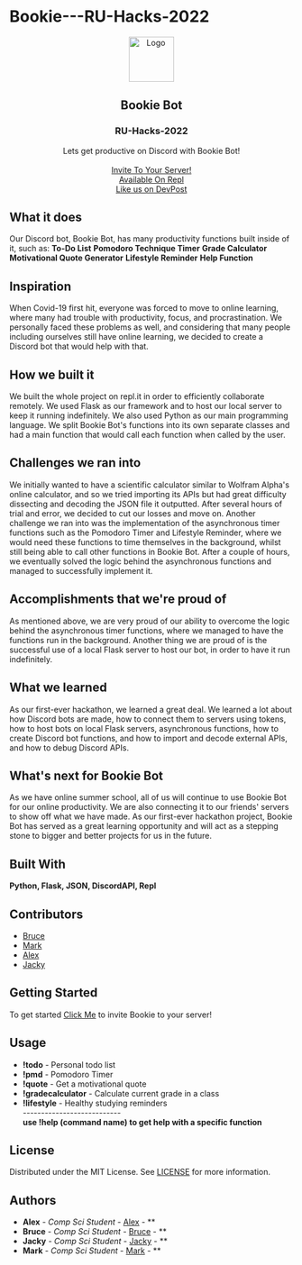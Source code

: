 # Bookie---RU-Hacks-2022<br/>
<p align="center">
  <a href="https://github.com//">
    <img src="https://media.discordapp.net/attachments/875958297272926221/972783475058958336/bookie.png?width=671&height=671" alt="Logo" width="80" height="80">
  </a>

  <h2 align="center">Bookie Bot</h2>
  <h3 align="center">RU-Hacks-2022</h3>

  <p align="center">
    Lets get productive on Discord with Bookie Bot!
    <br/>
    <br/>
    <a href="https://discord.com/api/oauth2/authorize?client_id=972629701048819722&permissions=8&scope=bot">Invite To Your Server!</a>
    <br/>
    <a href="https://replit.com/@MarkSchmid1/Bookie-The-Discord-Bot#main.py">Available On Repl</a>  
    <br/>
    <a href="https://devpost.com/software/test-mdjo6c#updates">Like us on DevPost</a>
  </p>
</p>


## What it does
Our Discord bot, Bookie Bot, has many productivity functions built inside of it, such as:
**To-Do List**
**Pomodoro Technique Timer**
**Grade Calculator**
**Motivational Quote Generator**
**Lifestyle Reminder**
**Help Function**

## Inspiration
When Covid-19 first hit, everyone was forced to move to online learning, where many had trouble with productivity, focus, and procrastination. We personally faced these problems as well, and considering that many people including ourselves still have online learning, we decided to create a Discord bot that would help with that.

## How we built it
We built the whole project on repl.it in order to efficiently collaborate remotely. We used Flask as our framework and to host our local server to keep it running indefinitely. We also used Python as our main programming language. We split Bookie Bot's functions into its own separate classes and had a main function that would call each function when called by the user. 

## Challenges we ran into
We initially wanted to have a scientific calculator similar to Wolfram Alpha's online calculator, and so we tried importing its APIs but had great difficulty dissecting and decoding the JSON file it outputted. After several hours of trial and error, we decided to cut our losses and move on.
Another challenge we ran into was the implementation of the asynchronous timer functions such as the Pomodoro Timer and Lifestyle Reminder, where we would need these functions to time themselves in the background, whilst still being able to call other functions in Bookie Bot. After a couple of hours, we eventually solved the logic behind the asynchronous functions and managed to successfully implement it.

## Accomplishments that we're proud of
As mentioned above, we are very proud of our ability to overcome the logic behind the asynchronous timer functions, where we managed to have the functions run in the background. Another thing we are proud of is the successful use of a local Flask server to host our bot, in order to have it run indefinitely.

## What we learned
As our first-ever hackathon, we learned a great deal. We learned a lot about how Discord bots are made, how to connect them to servers using tokens, how to host bots on local Flask servers, asynchronous functions, how to create Discord bot functions, and how to import and decode external APIs, and how to debug Discord APIs.

## What's next for Bookie Bot
As we have online summer school, all of us will continue to use Bookie Bot for our online productivity. We are also connecting it to our friends' servers to show off what we have made. As our first-ever hackathon project, Bookie Bot has served as a great learning opportunity and will act as a stepping stone to bigger and better projects for us in the future.

## Built With
**Python, Flask, JSON, DiscordAPI, Repl**

## Contributors 
* [Bruce](https://github.com/Bruce4PF)
* [Mark](https://github.com/markschm)
* [Alex](https://github.com/alexfatu)
* [Jacky](https://github.com/JackyLiu13)

## Getting Started

To get started <a href="https://discord.com/api/oauth2/authorize?client_id=972629701048819722&permissions=8&scope=bot">Click Me</a> to invite Bookie to your server!

## Usage
* **!todo** - Personal todo list <br/>
* **!pmd** - Pomodoro Timer <br/>
* **!quote** - Get a motivational quote <br/>
* **!gradecalculator** - Calculate current grade in a class <br/>
* **!lifestyle** - Healthy studying reminders <br/>
--------------------------- <br/>
**use !help (command name) to get help with a specific function**



## License

Distributed under the MIT License. See [LICENSE](https://github.com///blob/main/LICENSE.md) for more information.

## Authors

* **Alex** - *Comp Sci Student* - [Alex](https://github.com/alexfatu) - **
* **Bruce** - *Comp Sci Student* - [Bruce](https://github.com/Bruce4PF) - **
* **Jacky** - *Comp Sci Student* - [Jacky](https://github.com/JackyLiu13) - **
* **Mark** - *Comp Sci Student* - [Mark](https://github.com/markschm) - **
